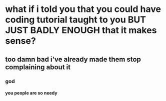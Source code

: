 # what if i told you that you could have coding tutorial taught to you BUT JUST BADLY ENOUGH that it makes sense?
## too damn bad i've already made them stop complaining about it
### god
#### you people are so needy
